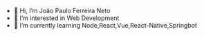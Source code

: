 - 👋 Hi, I’m João Paulo Ferreira Neto
- 👀 I’m interested in Web Development
- 🌱 I’m currently learning  Node,React,Vue,React-Native,Springbot


<!---
joao5142/joao5142 is a ✨ special ✨ repository because its `README.md` (this file) appears on your GitHub profile.
You can click the Preview link to take a look at your changes.
--->
